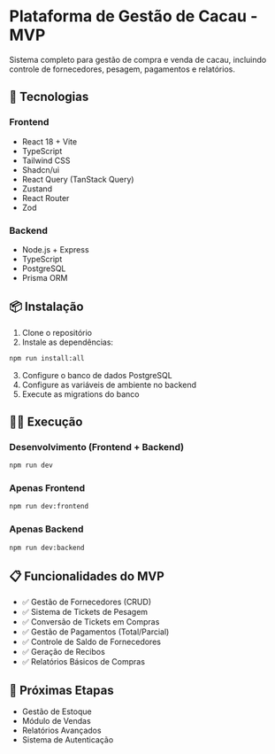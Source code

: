 # Plataforma de Gestão de Cacau - MVP

Sistema completo para gestão de compra e venda de cacau, incluindo controle de fornecedores, pesagem, pagamentos e relatórios.

## 🚀 Tecnologias

### Frontend

- React 18 + Vite
- TypeScript
- Tailwind CSS
- Shadcn/ui
- React Query (TanStack Query)
- Zustand
- React Router
- Zod

### Backend

- Node.js + Express
- TypeScript
- PostgreSQL
- Prisma ORM

## 📦 Instalação

1. Clone o repositório
2. Instale as dependências:

```bash
npm run install:all
```

3. Configure o banco de dados PostgreSQL
4. Configure as variáveis de ambiente no backend
5. Execute as migrations do banco

## 🏃‍♂️ Execução

### Desenvolvimento (Frontend + Backend)

```bash
npm run dev
```

### Apenas Frontend

```bash
npm run dev:frontend
```

### Apenas Backend

```bash
npm run dev:backend
```

## 📋 Funcionalidades do MVP

- ✅ Gestão de Fornecedores (CRUD)
- ✅ Sistema de Tickets de Pesagem
- ✅ Conversão de Tickets em Compras
- ✅ Gestão de Pagamentos (Total/Parcial)
- ✅ Controle de Saldo de Fornecedores
- ✅ Geração de Recibos
- ✅ Relatórios Básicos de Compras

## 🔄 Próximas Etapas

- Gestão de Estoque
- Módulo de Vendas
- Relatórios Avançados
- Sistema de Autenticação

